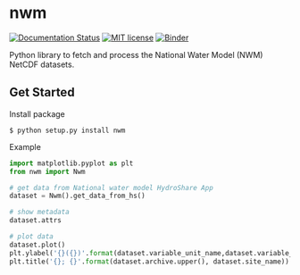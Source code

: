 # nwm
[![Documentation Status](https://readthedocs.org/projects/ansicolortags/badge/?version=latest)](https://readthedocs.org/)
[![MIT license](https://img.shields.io/badge/License-MIT-blue.svg)](https://github.com/gantian127/nwm/blob/master/LICENSE.txt)
[![Binder](https://mybinder.org/badge_logo.svg)](https://mybinder.org/)



Python library to fetch and process the National Water Model (NWM) NetCDF datasets. 

## Get Started



Install package

```
$ python setup.py install nwm
```

Example 

```python
import matplotlib.pyplot as plt
from nwm import Nwm

# get data from National water model HydroShare App
dataset = Nwm().get_data_from_hs()

# show metadata
dataset.attrs

# plot data
dataset.plot()
plt.ylabel('{}({})'.format(dataset.variable_unit_name,dataset.variable_unit))
plt.title('{}; {}'.format(dataset.archive.upper(), dataset.site_name))
```


